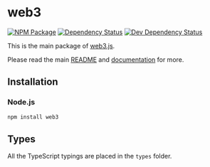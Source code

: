 # web3

[![NPM Package][npm-image]][npm-url] [![Dependency Status][deps-image]][deps-url] [![Dev Dependency Status][deps-dev-image]][deps-dev-url]

This is the main package of [web3.js][repo].

Please read the main [README][repo-readme] and [documentation][docs] for more.

## Installation

### Node.js

```bash
npm install web3
```

## Types

All the TypeScript typings are placed in the `types` folder.

[docs]: http://web3js.readthedocs.io/en/1.0/
[repo]: https://github.com/ethereum/web3.js
[repo-readme]: https://github.com/ethereum/web3.js/blob/1.x/README.md
[npm-image]: https://img.shields.io/npm/v/web3.svg
[npm-url]: https://npmjs.org/package/web3
[deps-image]: https://david-dm.org/ethereum/web3.js/1.x/status.svg?path=packages/web3
[deps-url]: https://david-dm.org/ethereum/web3.js/1.x?path=packages/web3
[deps-dev-image]: https://david-dm.org/ethereum/web3.js/1.x/dev-status.svg?path=packages/web3
[deps-dev-url]: https://david-dm.org/ethereum/web3.js/1.x?type=dev&path=packages/web3
